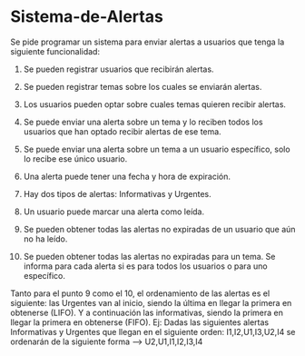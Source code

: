 # Sistema-de-Alertas

Se pide programar un sistema para enviar alertas a usuarios que tenga la siguiente funcionalidad:

  1. Se pueden registrar usuarios que recibirán alertas.
  
  2. Se pueden registrar temas sobre los cuales se enviarán alertas.
  
  3. Los usuarios pueden optar sobre cuales temas quieren recibir alertas.
  
  4. Se puede enviar una alerta sobre un tema y lo reciben todos los usuarios que han optado recibir alertas de ese tema.
  
  5. Se puede enviar una alerta sobre un tema a un usuario específico, solo lo recibe ese único usuario.
  
  6. Una alerta puede tener una fecha y hora de expiración. 
  
  7. Hay dos tipos de alertas: Informativas y Urgentes.
  
  8. Un usuario puede marcar una alerta como leída.
  
  9. Se pueden obtener todas las alertas no expiradas de un usuario que aún no ha leído. 
  
  10. Se pueden obtener todas las alertas no expiradas para un tema. Se informa para cada alerta si es para todos los usuarios o para uno específico.
  
  Tanto para el punto 9 como el 10, el ordenamiento de las alertas es el siguiente: las Urgentes van al inicio, siendo la última en llegar la primera en obtenerse   (LIFO). Y a continuación las informativas, siendo la primera en llegar la primera en obtenerse (FIFO). Ej: Dadas las siguientes alertas Informativas y Urgentes que llegan en el siguiente orden: I1,I2,U1,I3,U2,I4 se ordenarán de la siguiente forma --> U2,U1,I1,I2,I3,I4
